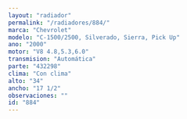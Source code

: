 ```yaml
---
layout: "radiador"
permalink: "/radiadores/884/"
marca: "Chevrolet"
modelo: "C-1500/2500, Silverado, Sierra, Pick Up"
ano: "2000"
motor: "V8 4.8,5.3,6.0"
transmision: "Automática"
parte: "432298"
clima: "Con clima"
alto: "34"
ancho: "17 1/2"
observaciones: ""
id: "884"
---
```


